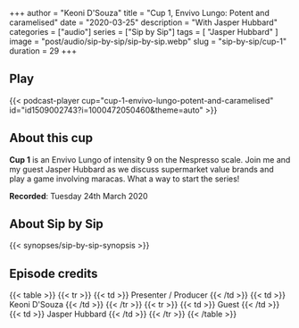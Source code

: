 +++
author = "Keoni D'Souza"
title = "Cup 1, Envivo Lungo: Potent and caramelised"
date = "2020-03-25"
description = "With Jasper Hubbard"
categories = ["audio"]
series = ["Sip by Sip"]
tags = [
    "Jasper Hubbard"
]
image = "post/audio/sip-by-sip/sip-by-sip.webp"
slug = "sip-by-sip/cup-1"
duration = 29
+++

## Play

{{< podcast-player cup="cup-1-envivo-lungo-potent-and-caramelised" id="id1509002743?i=1000472050460&theme=auto" >}}

## About this cup

**Cup 1** is an Envivo Lungo of intensity 9 on the Nespresso scale. Join me and my guest Jasper Hubbard as we discuss supermarket value brands and play a game involving maracas. What a way to start the series!

**Recorded**: Tuesday 24th March 2020

## About Sip by Sip

{{< synopses/sip-by-sip-synopsis >}}

## Episode credits

{{< table >}}
    {{< tr >}}
        {{< td >}}
            Presenter / Producer
        {{< /td >}}
        {{< td >}}
            Keoni D'Souza
        {{< /td >}}
    {{< /tr >}}
    {{< tr >}}
        {{< td >}}
            Guest
        {{< /td >}}
        {{< td >}}
            Jasper Hubbard
        {{< /td >}}
    {{< /tr >}}
{{< /table >}}